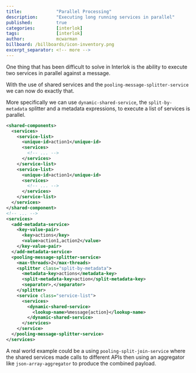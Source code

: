 ```yaml
---
title:             "Parallel Processing"
description:       "Executing long running services in parallel"
published:         true
categories:        [interlok]
tags:              [interlok]
author:            mcwarman
billboard: /billboards/icon-inventory.png
excerpt_separator: <!-- more -->
---
```


One thing that has been difficult to solve in Interlok is the ability to execute two services in parallel against a message.

<!-- more -->

With the use of shared services and the `pooling-message-splitter-service` we can now do exactly that.

More specifically we can use `dynamic-shared-service`, the `split-by-metadata` splitter and a metadata expressions, to execute a list of services is parallel.

```xml
<shared-components>
  <services>
    <service-list>
      <unique-id>action1</unique-id>
      <services>
        <!-- ... -->
      </services>
    </service-list>
    <service-list>
      <unique-id>action1</unique-id>
      <services>
        <!-- ... -->
      </services>
    </service-list>
  </services>
</shared-component>
<!-- ... -->
<services>
  <add-metadata-service>
    <key-value-pair>
      <key>actions</key>
      <value>action1,action2</value>
    </key-value-pair>
  </add-metadata-service>
  <pooling-message-splitter-service>
    <max-threads>2</max-threads>
    <splitter class="split-by-metadata">
      <metadata-key>actions</metadata-key>
      <split-metadata-key>action</split-metadata-key>
      <separator>,</separator>
    </splitter>
    <service class="service-list">
      <services>
        <dynamic-shared-service>
          <lookup-name>%message{action}</lookup-name>
        </dynamic-shared-service>
      </services>
    </service>
  </pooling-message-splitter-service>
</services>
```

A real world example could be a using `pooling-split-join-service` where the shared services made calls to different APIs then using an aggregator like `json-array-aggregator` to produce the combined payload.
